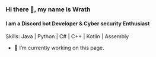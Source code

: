 ### Hi there 👋, my name is Wrath
#### I am a Discord bot Developer & Cyber security Enthusiast

Skills: Java | Python | C# | C++ | Kotlin | Assembly

- 🔭 I’m currently working on this page. 




